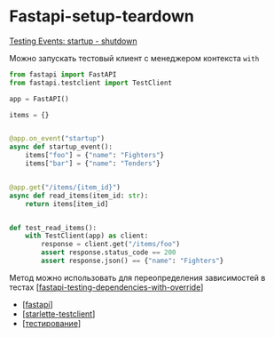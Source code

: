 # Fastapi-setup-teardown

[Testing Events: startup - shutdown](https://fastapi.tiangolo.com/pt/advanced/testing-events/)

Можно запускать тестовый клиент с менеджером контекста `with`

```python
from fastapi import FastAPI
from fastapi.testclient import TestClient

app = FastAPI()

items = {}


@app.on_event("startup")
async def startup_event():
    items["foo"] = {"name": "Fighters"}
    items["bar"] = {"name": "Tenders"}


@app.get("/items/{item_id}")
async def read_items(item_id: str):
    return items[item_id]


def test_read_items():
    with TestClient(app) as client:
        response = client.get("/items/foo")
        assert response.status_code == 200
        assert response.json() == {"name": "Fighters"}
```

Метод можно использовать для переопределения зависимостей в тестах [[fastapi-testing-dependencies-with-override]]

- [[fastapi]]
- [[starlette-testclient]]
- [[тестирование]]

[//begin]: # "Autogenerated link references for markdown compatibility"
[fastapi-testing-dependencies-with-override]: fastapi-testing-dependencies-with-override "Fastapi testing dependencies with owerride"
[fastapi]: ../lists/fastapi "Fastapi"
[starlette-testclient]: starlette-testclient "Starlette test client"
[тестирование]: ../lists/тестирование "Основные принципы тестровния"
[//end]: # "Autogenerated link references"
